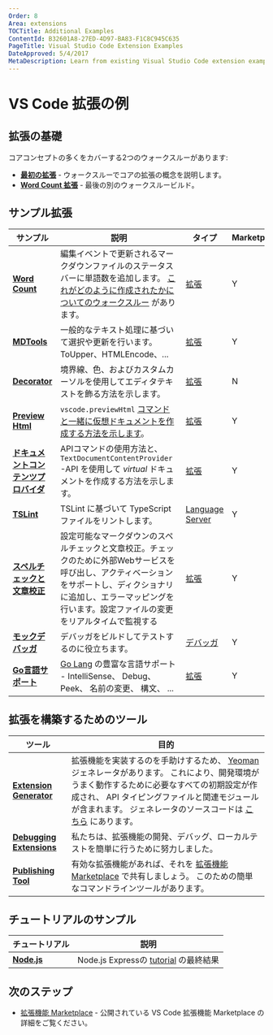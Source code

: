 ```yaml
---
Order: 8
Area: extensions
TOCTitle: Additional Examples
ContentId: B32601A8-27ED-4D97-BA83-F1C8C945C635
PageTitle: Visual Studio Code Extension Examples
DateApproved: 5/4/2017
MetaDescription: Learn from existing Visual Studio Code extension examples.
---
```

# VS Code 拡張の例

## 拡張の基礎

コアコンセプトの多くをカバーする2つのウォークスルーがあります:

* **[最初の拡張](/docs/extensions/example-hello-world.md)** - ウォークスルーでコアの拡張の概念を説明します。
* **[Word Count 拡張](/docs/extensions/example-word-count.md)** - 最後の別のウォークスルービルド。

## サンプル拡張

サンプル|説明|タイプ| Marketplace
------|-----------|----|---------
**[Word Count](https://github.com/Microsoft/vscode-wordcount)**|編集イベントで更新されるマークダウンファイルのステータスバーに単語数を追加します。 [これがどのように作成されたかについてのウォークスルー](/docs/extensions/example-word-count.md) があります。 | [拡張](/docs/extensions/example-hello-world.md)|Y
**[MDTools](https://github.com/Microsoft/vscode-MDTools)**|一般的なテキスト処理に基づいて選択や更新を行います。 ToUpper、HTMLEncode、...|[拡張](/docs/extensions/example-hello-world.md)|Y
**[Decorator](https://github.com/Microsoft/vscode-extension-samples/tree/master/decorator-sample)**|境界線、色、およびカスタムカーソルを使用してエディタテキストを飾る方法を示します。|[拡張](/docs/extensions/example-hello-world.md)|N
**[Preview Html](https://github.com/Microsoft/vscode-extension-samples/tree/master/previewhtml-sample)**| `vscode.previewHtml` [コマンドと一緒に仮想ドキュメントを作成する方法を示します](/docs/extensionAPI/vscode-api-commands.md#commands)。|[拡張](/docs/extensions/example-hello-world.md)|Y
**[ドキュメントコンテンツプロバイダ](https://github.com/Microsoft/vscode-extension-samples/tree/master/contentprovider-sample)**|APIコマンドの使用方法と、 `TextDocumentContentProvider`-API を使用して _virtual_ ドキュメントを作成する方法を示します。|[拡張](/docs/extensions/example-hello-world.md)|Y
**[TSLint](https://github.com/Microsoft/vscode-tslint)**|TSLint  に基づいて TypeScript ファイルをリントします。|[Language Server](/docs/extensions/example-language-server.md)|Y
**[スペルチェックと文章校正](https://github.com/Microsoft/vscode-spell-check)**|設定可能なマークダウンのスペルチェックと文章校正。チェックのために外部Webサービスを呼び出し、アクティベーションをサポートし、ディクショナリに追加し、エラーマッピングを行います。設定ファイルの変更をリアルタイムで監視する|[拡張](/docs/extensions/example-hello-world.md)|Y
**[モックデバッガ](https://github.com/Microsoft/vscode-mock-debug)**|デバッガをビルドしてテストするのに役立ちます。 |[デバッガ](/docs/extensions/example-debuggers.md)|Y
**[Go言語サポート](https://github.com/microsoft/vscode-go)**| [Go Lang](https://golang.org/) の豊富な言語サポート - IntelliSense、 Debug、 Peek、 名前の変更、 構文、 ...|[拡張](/docs/extensionAPI/vscode-api.md#languages)|Y

## 拡張を構築するためのツール

ツール|目的
----|-------
**[Extension Generator](/docs/extensions/yocode.md)**|拡張機能を実装するのを手助けするため、 [Yeoman](http://yeoman.io/) ジェネレータがあります。 これにより、開発環境がうまく動作するために必要なすべての初期設定が作成され、 API タイピングファイルと関連モジュールが含まれます。 ジェネレータのソースコードは [こちら](https://github.com/Microsoft/vscode-generator-code) にあります。
**[Debugging Extensions](/docs/extensions/debugging-extensions.md)**|私たちは、拡張機能の開発、デバッグ、ローカルテストを簡単に行うために努力しました。
**[Publishing Tool](/docs/extensions/publish-extension.md)**|有効な拡張機能があれば、それを [拡張機能 Marketplace](/docs/editor/extension-gallery.md) で共有しましょう。 このための簡単なコマンドラインツールがあります。

## チュートリアルのサンプル

チュートリアル|説明 
--------|-----------
**[Node.js](https://github.com/Microsoft/vscode-samples)**|Node.js Expressの [tutorial](/docs/nodejs/nodejs-tutorial.md) の最終結果

## 次のステップ

* [拡張機能 Marketplace](/docs/editor/extension-gallery.md) -  公開されている VS Code 拡張機能 Marketplace の詳細をご覧ください。
